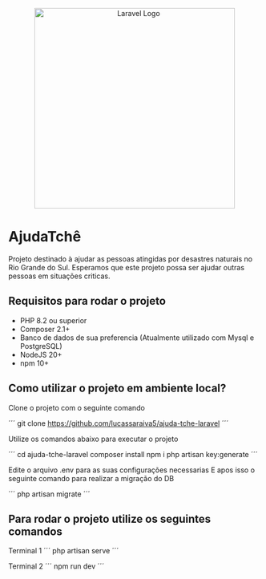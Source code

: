 <p align="center"><a href="https://laravel.com" target="_blank"><img src="https://raw.githubusercontent.com/laravel/art/master/logo-lockup/5%20SVG/2%20CMYK/1%20Full%20Color/laravel-logolockup-cmyk-red.svg" width="400" alt="Laravel Logo"></a></p>

# AjudaTchê

Projeto destinado à ajudar as pessoas atingidas por desastres naturais no Rio Grande do Sul. Esperamos que este projeto possa ser ajudar outras pessoas em situações criticas.

## Requisitos para rodar o projeto

* PHP 8.2 ou superior
* Composer 2.1+
* Banco de dados de sua preferencia (Atualmente utilizado com Mysql e PostgreSQL)
* NodeJS 20+
* npm 10+

## Como utilizar o projeto em ambiente local?

Clone o projeto com o seguinte comando

´´´
git clone https://github.com/lucassaraiva5/ajuda-tche-laravel
´´´

Utilize os comandos abaixo para executar o projeto

´´´
cd ajuda-tche-laravel
composer install
npm i
php artisan key:generate
´´´

Edite o arquivo .env para as suas configurações necessarias
E apos isso o seguinte comando para realizar a migração do DB

´´´
php artisan migrate
´´´

## Para rodar o projeto utilize os seguintes comandos

Terminal 1
´´´
 php artisan serve
´´´

Terminal 2
´´´
npm run dev
´´´

